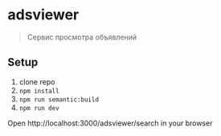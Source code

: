 # adsviewer

> Сервис просмотра объявлений

## Setup

1. clone repo
2. `npm install`
3. `npm run semantic:build`
4. `npm run dev`

Open http://localhost:3000/adsviewer/search in your browser
